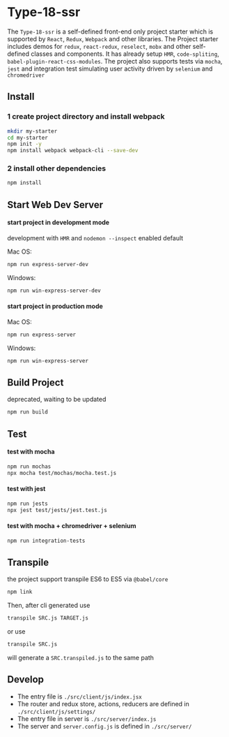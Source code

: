 # **Type-18-ssr**

The `Type-18-ssr` is a self-defined front-end only project starter which is supported by `React`, `Redux`, `Webpack` and other libraries. The Project starter includes demos for `redux`, `react-redux`, `reselect`, `mobx` and other self-defined classes and components. It has already setup `HMR`, `code-spliting`, `babel-plugin-react-css-modules`. The project also supports tests via `mocha`, `jest` and integration test simulating user activity driven by `selenium` and `chromedriver`


## **Install**
### 1 create project directory and install webpack
```bash
mkdir my-starter
cd my-starter
npm init -y
npm install webpack webpack-cli --save-dev
```
### 2 install other dependencies
```bash
npm install
```

## **Start Web Dev Server**
#### start project in development mode

development with `HMR` and `nodemon --inspect` enabled default

Mac OS:
```bash
npm run express-server-dev
```
Windows:
```bash
npm run win-express-server-dev
```
#### start project in production mode

Mac OS:
```bash
npm run express-server
```
Windows:
```bash
npm run win-express-server
```

## **Build Project**
deprecated, waiting to be updated
```bash
npm run build
```

## **Test**
#### test with mocha
```bash
npm run mochas
npx mocha test/mochas/mocha.test.js
```
#### test with jest
```bash
npm run jests
npx jest test/jests/jest.test.js
```
#### test with mocha + chromedriver + selenium
```bash
npm run integration-tests
```
## **Transpile**
the project support transpile ES6 to ES5 via `@babel/core`
```bash
npm link
```
Then, after cli generated
use
```bash
transpile SRC.js TARGET.js
```
or use
```bash
transpile SRC.js
```
will generate a `SRC.transpiled.js` to the same path

## **Develop**
- The entry file is `./src/client/js/index.jsx`
- The router and redux store, actions, reducers are defined in `./src/client/js/settings/`
- The entry file in server is `./src/server/index.js`
- The server and `server.config.js` is defined in `./src/server/`
